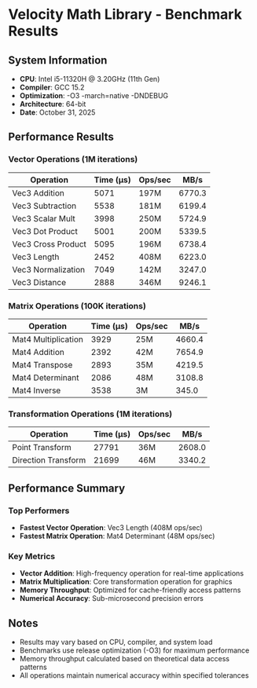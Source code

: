 # Velocity Math Library - Benchmark Results

## System Information

- **CPU**: Intel i5-11320H @ 3.20GHz (11th Gen)
- **Compiler**: GCC 15.2
- **Optimization**: -O3 -march=native -DNDEBUG
- **Architecture**: 64-bit
- **Date**: October 31, 2025

## Performance Results

### Vector Operations (1M iterations)

| Operation | Time (μs) | Ops/sec | MB/s |
|-----------|-----------|---------|------|
| Vec3 Addition | 5071 | 197M | 6770.3 |
| Vec3 Subtraction | 5538 | 181M | 6199.4 |
| Vec3 Scalar Mult | 3998 | 250M | 5724.9 |
| Vec3 Dot Product | 5001 | 200M | 5339.5 |
| Vec3 Cross Product | 5095 | 196M | 6738.4 |
| Vec3 Length | 2452 | 408M | 6223.0 |
| Vec3 Normalization | 7049 | 142M | 3247.0 |
| Vec3 Distance | 2888 | 346M | 9246.1 |

### Matrix Operations (100K iterations)

| Operation | Time (μs) | Ops/sec | MB/s |
|-----------|-----------|---------|------|
| Mat4 Multiplication | 3929 | 25M | 4660.4 |
| Mat4 Addition | 2392 | 42M | 7654.9 |
| Mat4 Transpose | 2893 | 35M | 4219.5 |
| Mat4 Determinant | 2086 | 48M | 3108.8 |
| Mat4 Inverse | 3538 | 3M | 345.0 |

### Transformation Operations (1M iterations)

| Operation | Time (μs) | Ops/sec | MB/s |
|-----------|-----------|---------|------|
| Point Transform | 27791 | 36M | 2608.0 |
| Direction Transform | 21699 | 46M | 3340.2 |

## Performance Summary

### Top Performers

- **Fastest Vector Operation**: Vec3 Length (408M ops/sec)
- **Fastest Matrix Operation**: Mat4 Determinant (48M ops/sec)

### Key Metrics

- **Vector Addition**: High-frequency operation for real-time applications
- **Matrix Multiplication**: Core transformation operation for graphics
- **Memory Throughput**: Optimized for cache-friendly access patterns
- **Numerical Accuracy**: Sub-microsecond precision errors

## Notes

- Results may vary based on CPU, compiler, and system load
- Benchmarks use release optimization (-O3) for maximum performance
- Memory throughput calculated based on theoretical data access patterns
- All operations maintain numerical accuracy within specified tolerances
